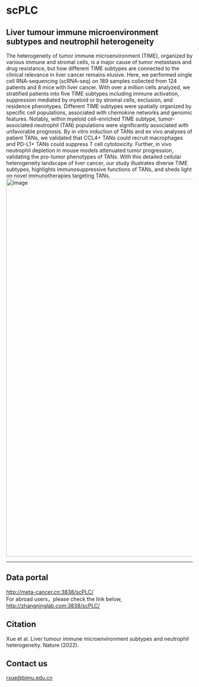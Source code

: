 # scPLC
## Liver tumour immune microenvironment subtypes and neutrophil heterogeneity
The heterogeneity of tumor immune microenvironment (TIME), organized by various immune and stromal cells, is a major cause of tumor metastasis and drug resistance, but how different TIME subtypes are connected to the clinical relevance in liver cancer remains elusive. Here, we performed single cell RNA-sequencing (scRNA-seq) on 189 samples collected from 124 patients and 8 mice with liver cancer. With over a million cells analyzed, we stratified patients into five TIME subtypes including immune activation, suppression mediated by myeloid or by stromal cells, exclusion, and residence phenotypes. Different TIME subtypes were spatially organized by specific cell populations, associated with chemokine networks and genomic features. Notably, within myeloid cell-enriched TIME subtype, tumor-associated neutrophil (TAN) populations were significantly associated with unfavorable prognosis. By in vitro induction of TANs and ex vivo analyses of patient TANs, we validated that CCL4+ TANs could recruit macrophages and PD-L1+ TANs could suppress T cell cytotoxicity. Further, in vivo neutrophil depletion in mouse models attenuated tumor progression, validating the pro-tumor phenotypes of TANs. With this detailed cellular heterogeneity landscape of liver cancer, our study illustrates diverse TIME subtypes, highlights immunosuppressive functions of TANs, and sheds light on novel immunotherapies targeting TANs.
<img width="1018" alt="image" src="https://user-images.githubusercontent.com/112996659/188779390-1f76e746-6617-4e7a-9a71-3fe6330b4c14.png">

----
## Data portal
http://meta-cancer.cn:3838/scPLC/  
For abroad users，please check the link below,  
http://zhangninglab.com:3838/scPLC/  
## Citation
Xue et al. Liver tumour immune microenvironment subtypes and neutrophil heterogeneity. Nature (2022).
## Contact us
rxue@bjmu.edu.cn

